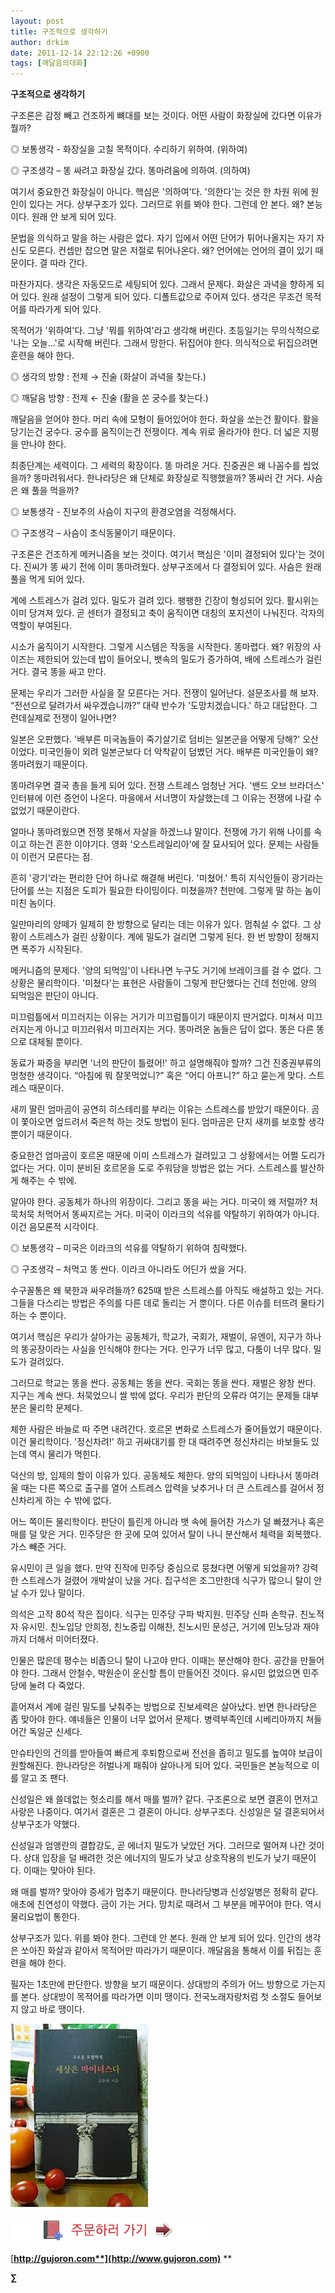 ```yaml
---
layout: post
title: 구조적으로 생각하기
author: drkim
date: 2011-12-14 22:12:26 +0900
tags: [깨달음의대화]
---
```

  
**구조적으로 생각하기**



구조론은 감정 빼고 건조하게 뼈대를 보는 것이다. 어떤 사람이 화장실에 갔다면 이유가 뭘까? 

◎ 보통생각 - 화장실을 고칠 목적이다. 수리하기 위하여. (위하여) 

  
◎ 구조생각 – 똥 싸려고 화장실 갔다. 똥마려움에 의하여. (의하여) 

여기서 중요한건 화장실이 아니다. 핵심은 '의하여'다. '의한다'는 것은 한 차원 위에 원인이 있다는 거다. 상부구조가 있다. 그러므로 위를 봐야 한다. 그런데 안 본다. 왜? 본능이다. 원래 안 보게 되어 있다. 

문법을 의식하고 말을 하는 사람은 없다. 자기 입에서 어떤 단어가 튀어나올지는 자기 자신도 모른다. 컨셉만 잡으면 말은 저절로 튀어나온다. 왜? 언어에는 언어의 결이 있기 때문이다. 결 따라 간다. 

마찬가지다. 생각은 자동모드로 세팅되어 있다. 그래서 문제다. 화살은 과녁을 향하게 되어 있다. 원래 설정이 그렇게 되어 있다. 디폴트값으로 주어져 있다. 생각은 무조건 목적어를 따라가게 되어 있다. 

목적어가 '위하여'다. 그냥 '뭐를 위하여'라고 생각해 버린다. 초등일기는 무의식적으로 '나는 오늘...'로 시작해 버린다. 그래서 망한다. 뒤집어야 한다. 의식적으로 뒤집으려면 훈련을 해야 한다. 

◎ 생각의 방향 : 전제 → 진술 (화살이 과녁을 찾는다.)

  
◎ 깨달음 방향 : 전제 ← 진술 (활을 쏜 궁수를 찾는다.) 

깨달음을 얻어야 한다. 머리 속에 모형이 들어있어야 한다. 화살을 쏘는건 활이다. 활을 당기는건 궁수다. 궁수를 움직이는건 전쟁이다. 계속 위로 올라가야 한다. 더 넓은 지평을 만나야 한다. 

최종단계는 세력이다. 그 세력의 확장이다. 똥 마려운 거다. 진중권은 왜 나꼼수를 씹었을까? 똥마려워서다. 한나라당은 왜 단체로 화장실로 직행했을까? 똥싸러 간 거다. 사슴은 왜 풀을 먹을까? 

◎ 보통생각 - 진보주의 사슴이 지구의 환경오염을 걱정해서다. 

  
◎ 구조생각 – 사슴이 초식동물이기 때문이다. 

구조론은 건조하게 메커니즘을 보는 것이다. 여기서 핵심은 '이미 결정되어 있다'는 것이다. 진씨가 똥 싸기 전에 이미 똥마려웠다. 상부구조에서 다 결정되어 있다. 사슴은 원래 풀을 먹게 되어 있다. 

계에 스트레스가 걸려 있다. 밀도가 걸려 있다. 팽팽한 긴장이 형성되어 있다. 활시위는 이미 당겨져 있다. 곧 센터가 결정되고 축이 움직이면 대칭의 포지션이 나눠진다. 각자의 역할이 부여된다. 

시소가 움직이기 시작한다. 그렇게 시스템은 작동을 시작한다. 똥마렵다. 왜? 위장의 사이즈는 제한되어 있는데 밥이 들어오니, 뱃속의 밀도가 증가하여, 배에 스트레스가 걸린 거다. 결국 똥을 싸고 만다. 

문제는 우리가 그러한 사실을 잘 모른다는 거다. 전쟁이 일어난다. 설문조사를 해 보자. “전선으로 달려가서 싸우겠습니까?” 대략 반수가 '도망치겠습니다.' 하고 대답한다. 그런데실제로 전쟁이 일어나면? 

일본은 오판했다. '배부른 미국놈들이 죽기살기로 덤비는 일본군을 어떻게 당해?' 오산이었다. 미국인들이 외려 일본군보다 더 악착같이 덤볐던 거다. 배부른 미국인들이 왜? 똥마려웠기 때문이다. 

똥마려우면 결국 총을 들게 되어 있다. 전쟁 스트레스 엄청난 거다. '밴드 오브 브라더스' 인터뷰에 이런 증언이 나온다. 마을에서 서너명이 자살했는데 그 이유는 전쟁에 나갈 수 없었기 때문이란다. 

얼마나 똥마려웠으면 전쟁 못해서 자살을 하겠느냐 말이다. 전쟁에 가기 위해 나이를 속이고 하는건 흔한 이야기다. 영화 '오스트레일리아'에 잘 묘사되어 있다. 문제는 사람들이 이런거 모른다는 점. 

흔히 '광기'라는 편리한 단어 하나로 해결해 버린다. '미쳤어.' 특히 지식인들이 광기라는 단어를 쓰는 지점은 도피가 필요한 타이밍이다. 미쳤을까? 천만에. 그렇게 말 하는 놈이 미친 놈이다. 

일만마리의 양떼가 일제히 한 방향으로 달리는 데는 이유가 있다. 멈춰설 수 없다. 그 상황이 스트레스가 걸린 상황이다. 계에 밀도가 걸리면 그렇게 된다. 한 번 방향이 정해지면 폭주가 시작된다. 

메커니즘의 문제다. '양의 되먹임'이 나타나면 누구도 거기에 브레이크를 걸 수 없다. 그 상황은 물리학이다. '미쳤다'는 표현은 사람들이 그렇게 판단했다는 건데 천만에. 양의 되먹임은 판단이 아니다. 

미끄럼틀에서 미끄러지는 이유는 거기가 미끄럼틀이기 때문이지 딴거없다. 미쳐서 미끄러지는게 아니고 미끄러워서 미끄러지는 거다. 똥마려운 놈들은 답이 없다. 똥은 다른 똥으로 대체될 뿐이다. 

동료가 짜증을 부리면 '너의 판단이 틀렸어!' 하고 설명해줘야 할까? 그건 진중권부류의 멍청한 생각이다. “아침에 뭐 잘못먹었니?” 혹은 “어디 아프니?” 하고 묻는게 맞다. 스트레스 때문이다. 

새끼 딸린 엄마곰이 공연히 히스테리를 부리는 이유는 스트레스를 받았기 때문이다. 곰이 쫓아오면 엎드려서 죽은척 하는 것도 방법이 된다. 엄마곰은 단지 새끼를 보호할 생각 뿐이기 때문이다. 

중요한건 엄마곰이 호르몬 때문에 이미 스트레스가 걸려있고 그 상황에서는 어쩔 도리가 없다는 거다. 이미 분비된 호르몬을 도로 주워담을 방법은 없는 거다. 스트레스를 발산하게 해주는 수 밖에. 

알아야 한다. 공동체가 하나의 위장이다. 그리고 똥을 싸는 거다. 미국이 왜 저럴까? 처묵처묵 처먹어서 똥싸지르는 거다. 미국이 이라크의 석유를 약탈하기 위하여가 아니다. 이건 음모론적 시각이다. 

◎ 보통생각 – 미국은 이라크의 석유를 약탈하기 위하여 침략했다.

  
◎ 구조생각 – 처먹고 똥 싼다. 이라크 아니라도 어딘가 쌌을 거다. 

수구꼴통은 왜 북한과 싸우려들까? 625때 받은 스트레스를 아직도 배설하고 있는 거다. 그들을 다스리는 방법은 주의를 다른 데로 돌리는 거 뿐이다. 다른 이슈를 터뜨려 물타기 하는 수 뿐이다. 

여기서 핵심은 우리가 살아가는 공동체가, 학교가, 국회가, 재벌이, 유엔이, 지구가 하나의 똥공장이라는 사실을 인식해야 한다는 거다. 인구가 너무 많고, 다툼이 너무 많다. 밀도가 걸려있다. 

그러므로 학교는 똥을 싼다. 공동체는 똥을 싼다. 국회는 똥을 싼다. 재벌은 왕창 싼다. 지구는 계속 싼다. 처묵었으니 쌀 밖에 없다. 우리가 판단의 오류라 여기는 문제들 대부분은 물리학 문제다. 

체한 사람은 바늘로 따 주면 내려간다. 호르몬 변화로 스트레스가 줄어들었기 때문이다. 이건 물리학이다. '정신차려!' 하고 귀싸대기를 한 대 때려주면 정신차리는 바보들도 있는데 역시 물리가 먹힌다. 

덕산의 방, 임제의 할이 이유가 있다. 공동체도 체한다. 양의 되먹임이 나타나서 똥마려울 때는 다른 쪽으로 출구를 열어 스트레스 압력을 낮추거나 더 큰 스트레스를 걸어서 정신차리게 하는 수 밖에 없다. 

어느 쪽이든 물리학이다. 판단이 틀린게 아니라 뱃 속에 들어찬 가스가 덜 빠졌거나 혹은 매를 덜 맞은 거다. 민주당은 한 곳에 모여 있어서 탈이 나니 분산해서 체력을 회복했다. 가스 빼준 거다. 

유시민이 큰 일을 했다. 만약 진작에 민주당 중심으로 뭉쳤다면 어떻게 되었을까? 강력한 스트레스가 걸렸어 개박살이 났을 거다. 집구석은 조그만한데 식구가 많으니 탈이 안 날 수가 있나 말이다. 

의석은 고작 80석 작은 집이다. 식구는 민주당 구파 박지원. 민주당 신파 손학규. 친노적자 유시민. 친노입당 안희정, 친노중립 이해찬, 친노시민 문성근, 거기에 민노당과 재야까지 더해서 미어터졌다. 

인물은 많은데 평수는 비좁으니 탈이 나고야 만다. 이때는 분산해야 한다. 공간을 만들어야 한다. 그래서 안철수, 박원순이 운신할 틈이 만들어진 것이다. 유시민 없었으면 민주당에 눌려 다 죽었다. 

흩어져서 계에 걸린 밀도를 낮춰주는 방법으로 진보세력은 살아났다. 반면 한나라당은 좀 맞아야 한다. 얘네들은 인물이 너무 없어서 문제다. 병력부족인데 시베리아까지 쳐들어간 독일군 신세다. 

만슈타인의 건의를 받아들여 빠르게 후퇴함으로써 전선을 좁히고 밀도를 높여야 보급이 원할해진다. 한나라당은 허벌나게 패줘야 살아나게 되어 있다. 국민들은 본능적으로 이를 알고 조 팬다. 

신성일은 왜 쓸데없는 헛소리를 해서 매를 벌까? 같다. 구조론으로 보면 결혼이 먼저고 사랑은 나중이다. 여기서 결혼은 그 결혼이 아니다. 상부구조다. 신성일은 덜 결혼되어서 상부구조가 약했다. 

신성일과 엄앵란의 결합강도, 곧 에너지 밀도가 낮았던 거다. 그러므로 떨어져 나간 것이다. 상대 입장을 덜 배려한 것은 에너지의 밀도가 낮고 상호작용의 빈도가 낮기 때문이다. 이때는 맞아야 된다. 

왜 매를 벌까? 맞아야 증세가 멈추기 때문이다. 한나라당병과 신성일병은 정확히 같다. 애초에 친연성이 약했다. 금이 가는 거다. 망치로 때려서 그 부분을 메꾸어야 한다. 역시 물리요법이 통한다. 

상부구조가 있다. 위를 봐야 한다. 그런데 안 본다. 원래 안 보게 되어 있다. 인간의 생각은 쏘아진 화살과 같아서 목적어만 따라가기 때문이다. 깨달음을 통해서 이를 뒤집는 훈련을 해야 한다. 

필자는 1초만에 판단한다. 방향을 보기 때문이다. 상대방의 주의가 어느 방향으로 가는지를 본다. 상대방이 목적어를 따라가면 이미 땡이다. 전국노래자랑처럼 첫 소절도 들어보지 않고 바로 땡이다. 









![](/files/attach/images/199/440/211/001030.jpg)   


![](/files/attach/images/199/376/206/bookorder.gif)


  




  

  




[**http://gujoron.com**](http://www.gujoron.com)** 
**

**∑**
